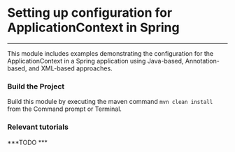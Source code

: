 # Setting up configuration for ApplicationContext in Spring
***

This module includes examples demonstrating the configuration for the ApplicationContext in a Spring application using Java-based, Annotation-based, and XML-based approaches.



### Build the Project
Build this module by executing the maven command `mvn clean install` from the Command prompt or Terminal.

### Relevant tutorials
***TODO ***